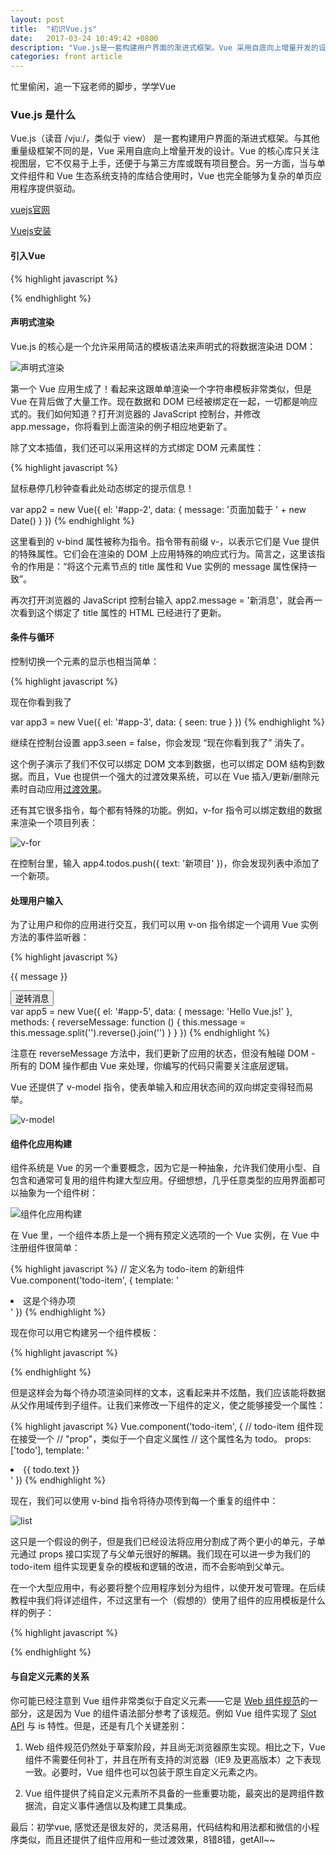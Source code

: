 ```yaml
---
layout: post
title:  "初识Vue.js"
date:   2017-03-24 10:49:42 +0800
description: "Vue.js是一套构建用户界面的渐进式框架。Vue 采用自底向上增量开发的设计，核心库只关注视图层，它不仅易于上手，还便于与第三方库或既有项目整合。另一方面，当与单文件组件和 Vue 生态系统支持的库结合使用时，Vue 也完全能够为复杂的单页应用程序提供驱动"
categories: front article
---
```


忙里偷闲，追一下寇老师的脚步，学学Vue

### Vue.js 是什么

Vue.js（读音 /vjuː/，类似于 view） 是一套构建用户界面的渐进式框架。与其他重量级框架不同的是，Vue 采用自底向上增量开发的设计。Vue 的核心库只关注视图层，它不仅易于上手，还便于与第三方库或既有项目整合。另一方面，当与单文件组件和 Vue 生态系统支持的库结合使用时，Vue 也完全能够为复杂的单页应用程序提供驱动。

[vuejs官网](http://cn.vuejs.org/)

[Vuejs安装](http://cn.vuejs.org/v2/guide/installation.html)

#### 引入Vue

{% highlight javascript %}
<script src="https://unpkg.com/vue/dist/vue.js"></script>
{% endhighlight %}

#### 声明式渲染

Vue.js 的核心是一个允许采用简洁的模板语法来声明式的将数据渲染进 DOM：

![声明式渲染](/images/vue/1.jpg)

第一个 Vue 应用生成了！看起来这跟单单渲染一个字符串模板非常类似，但是 Vue 在背后做了大量工作。现在数据和 DOM 已经被绑定在一起，一切都是响应式的。我们如何知道？打开浏览器的 JavaScript 控制台，并修改 app.message，你将看到上面渲染的例子相应地更新了。

除了文本插值，我们还可以采用这样的方式绑定 DOM 元素属性：

{% highlight javascript %}
<div id="app-2">
  <span v-bind:title="message">
    鼠标悬停几秒钟查看此处动态绑定的提示信息！
  </span>
</div>

var app2 = new Vue({
  el: '#app-2',
  data: {
    message: '页面加载于 ' + new Date()
  }
})
{% endhighlight %}

这里看到的 v-bind 属性被称为指令。指令带有前缀 v-，以表示它们是 Vue 提供的特殊属性。它们会在渲染的 DOM 上应用特殊的响应式行为。简言之，这里该指令的作用是：“将这个元素节点的 title 属性和 Vue 实例的 message 属性保持一致”。

再次打开浏览器的 JavaScript 控制台输入 app2.message = '新消息'，就会再一次看到这个绑定了 title 属性的 HTML 已经进行了更新。

#### 条件与循环

控制切换一个元素的显示也相当简单：

{% highlight javascript %}
<div id="app-3">
  <p v-if="seen">现在你看到我了</p>
</div>

var app3 = new Vue({
  el: '#app-3',
  data: {
    seen: true
  }
})
{% endhighlight %}

继续在控制台设置 app3.seen = false，你会发现 “现在你看到我了” 消失了。

这个例子演示了我们不仅可以绑定 DOM 文本到数据，也可以绑定 DOM 结构到数据。而且，Vue 也提供一个强大的过渡效果系统，可以在 Vue 插入/更新/删除元素时自动应用[过渡效果](http://cn.vuejs.org/v2/guide/transitions.html)。

还有其它很多指令，每个都有特殊的功能。例如，v-for 指令可以绑定数组的数据来渲染一个项目列表：

![v-for](/images/vue/2.jpg)

在控制台里，输入 app4.todos.push({ text: '新项目' })，你会发现列表中添加了一个新项。

#### 处理用户输入

为了让用户和你的应用进行交互，我们可以用 v-on 指令绑定一个调用 Vue 实例方法的事件监听器：

{% highlight javascript %}
<div id="app-5">
  <p>{{ message }}</p>
  <button v-on:click="reverseMessage">逆转消息</button>
</div>
var app5 = new Vue({
  el: '#app-5',
  data: {
    message: 'Hello Vue.js!'
  },
  methods: {
    reverseMessage: function () {
      this.message = this.message.split('').reverse().join('')
    }
  }
})
{% endhighlight %}

注意在 reverseMessage 方法中，我们更新了应用的状态，但没有触碰 DOM - 所有的 DOM 操作都由 Vue 来处理，你编写的代码只需要关注底层逻辑。

Vue 还提供了 v-model 指令，使表单输入和应用状态间的双向绑定变得轻而易举。

![v-model](/images/vue/3.jpg)

#### 组件化应用构建

组件系统是 Vue 的另一个重要概念，因为它是一种抽象，允许我们使用小型、自包含和通常可复用的组件构建大型应用。仔细想想，几乎任意类型的应用界面都可以抽象为一个组件树：

![组件化应用构建](/images/vue/tree.jpg)

在 Vue 里，一个组件本质上是一个拥有预定义选项的一个 Vue 实例，在 Vue 中注册组件很简单：

{% highlight javascript %}
// 定义名为 todo-item 的新组件
Vue.component('todo-item', {
  template: '<li>这是个待办项</li>'
})
{% endhighlight %}

现在你可以用它构建另一个组件模板：

{% highlight javascript %}
<ol>
  <!-- 创建一个 todo-item 组件的实例 -->
  <todo-item></todo-item>
</ol>
{% endhighlight %}

但是这样会为每个待办项渲染同样的文本，这看起来并不炫酷，我们应该能将数据从父作用域传到子组件。让我们来修改一下组件的定义，使之能够接受一个属性：

{% highlight javascript %}
Vue.component('todo-item', {
  // todo-item 组件现在接受一个
  // "prop"，类似于一个自定义属性
  // 这个属性名为 todo。
  props: ['todo'],
  template: '<li>{{ todo.text }}</li>'
})
{% endhighlight %}

现在，我们可以使用 v-bind 指令将待办项传到每一个重复的组件中：

![list](/images/vue/list.jpg)

这只是一个假设的例子，但是我们已经设法将应用分割成了两个更小的单元，子单元通过 props 接口实现了与父单元很好的解耦。我们现在可以进一步为我们的 todo-item 组件实现更复杂的模板和逻辑的改进，而不会影响到父单元。

在一个大型应用中，有必要将整个应用程序划分为组件，以使开发可管理。在后续教程中我们将详述组件，不过这里有一个（假想的）使用了组件的应用模板是什么样的例子：

{% highlight javascript %}
<div id="app">
  <app-nav></app-nav>
  <app-view>
    <app-sidebar></app-sidebar>
    <app-content></app-content>
  </app-view>
</div>
{% endhighlight %}

#### 与自定义元素的关系

你可能已经注意到 Vue 组件非常类似于自定义元素——它是 [Web 组件规范](https://github.com/w3c/webcomponents/blob/gh-pages/proposals/Slots-Proposal.md)的一部分，这是因为 Vue 的组件语法部分参考了该规范。例如 Vue 组件实现了 [Slot API](https://www.w3.org/wiki/WebComponents/) 与 is 特性。但是，还是有几个关键差别：

1. Web 组件规范仍然处于草案阶段，并且尚无浏览器原生实现。相比之下，Vue 组件不需要任何补丁，并且在所有支持的浏览器（IE9 及更高版本）之下表现一致。必要时，Vue 组件也可以包装于原生自定义元素之内。

2. Vue 组件提供了纯自定义元素所不具备的一些重要功能，最突出的是跨组件数据流，自定义事件通信以及构建工具集成。

最后：初学vue, 感觉还是很友好的，灵活易用，代码结构和用法都和微信的小程序类似，而且还提供了组件应用和一些过渡效果，8错8错，getAll~~
